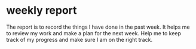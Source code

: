 # weekly report

The report is to record the things I have done in the past week. It helps me to review my work and make a plan for the next week.
Help me to keep track of my progress and make sure I am on the right track.
